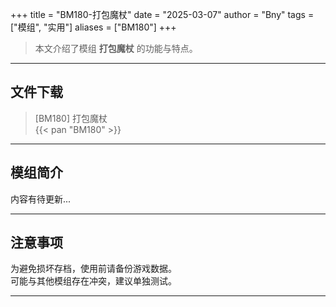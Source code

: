 +++
title = "BM180-打包魔杖"
date = "2025-03-07"
author = "Bny"
tags = ["模组", "实用"]
aliases = ["BM180"]
+++

> 本文介绍了模组 **打包魔杖** 的功能与特点。

---

## 文件下载

> [BM180] 打包魔杖  
{{< pan "BM180" >}}  

---

## 模组简介

>  
内容有待更新...  

---

## 注意事项

>  
为避免损坏存档，使用前请备份游戏数据。  
可能与其他模组存在冲突，建议单独测试。  

---

